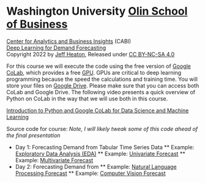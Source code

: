 # Washington University [Olin School of Business](https://olin.wustl.edu/EN-US/Pages/default.aspx)
[Center for Analytics and Business Insights](https://olin.wustl.edu/EN-US/Faculty-Research/research-centers/center-analytics-business-insights/Pages/default.aspx) (CABI)  
[Deep Learning for Demand Forecasting](https://github.com/jeffheaton/present/tree/master/WUSTL/CABI-Demand)  
Copyright 2022 by [Jeff Heaton](https://www.youtube.com/c/HeatonResearch), Released under [CC BY-NC-SA 4.0](https://creativecommons.org/licenses/by-nc-sa/4.0/)  

For this course we will execute the code using the free version of [Google CoLab](https://colab.research.google.com/), which provides a free [GPU](https://developer.nvidia.com/cuda-gpus). GPUs are critical to deep learning programming because the speed the calculations and training time. You will store your files on [Google Drive](https://www.google.com/drive/). Please make sure that you can access both CoLab and Google Drive. The following video presents a quick overview of Python on CoLab in the way that we will use both in this course.

[Introduction to Python and Google CoLab for Data Science and Machine Learning](https://www.youtube.com/watch?v=pNyZUrOQSrE&ab_channel=JeffHeaton)

Source code for course: *Note, I will likely tweak some of this code ahead of the final presentation*

* Day 1: Forecasting Demand from Tabular Time Series Data
** Example: [Exploratory Data Analysis (EDA)](https://github.com/jeffheaton/present/blob/master/WUSTL/CABI-Demand/demand_eda.ipynb)
** Example: [Univariate Forecast](https://github.com/jeffheaton/present/blob/master/WUSTL/CABI-Demand/demand_univariate.ipynb)
** Example: [Multivariate Forecast](https://github.com/jeffheaton/present/blob/master/WUSTL/CABI-Demand/demand_multivariate.ipynb)
* Day 2: Forecasting Demand from 
** Example: [Natural Language Processing Forecast](https://github.com/jeffheaton/present/blob/master/WUSTL/CABI-Demand/demand_nlp.ipynb)
** Example: [Computer Vision Forecast](https://github.com/jeffheaton/present/blob/master/WUSTL/CABI-Demand/demand_cv.ipynb)